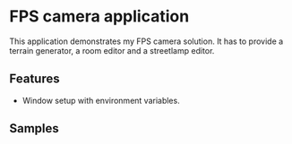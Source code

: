 # FPS camera application

This application demonstrates my FPS camera solution. It has to provide a terrain generator, a room editor and a streetlamp editor.

## Features

- Window setup with environment variables.

## Samples

